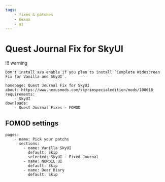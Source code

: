 ```yaml
---
tags:
    - fixes & patches
    - nexus
    - ui
---
```


# Quest Journal Fix for SkyUI

!!! warning

    Don't install a/o enable if you plan to install `Complete Widescreen Fix for Vanilla and SkyUI`.

```project_info
homepage: Quest Journal Fix for SkyUI
about: https://www.nexusmods.com/skyrimspecialedition/mods/108618
requirements:
    - SkyUI
downloads:
    - Quest Journal Fixes - FOMOD
```

## FOMOD settings

```fomod_settings
pages:
    - name: Pick your patchs
      sections:
        - name: Vanilla SkyUI
          default: Skip
          selected: SkyUI - Fixed Journal
        - name: NORDIC UI
          default: Skip
        - name: Dear Diary
          default: Skip
```
